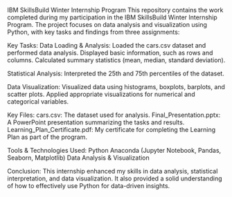 IBM SkillsBuild Winter Internship Program
This repository contains the work completed during my participation in the IBM SkillsBuild Winter Internship Program. The project focuses on data analysis and visualization using Python, with key tasks and findings from three assignments:

Key Tasks:
Data Loading & Analysis:
Loaded the cars.csv dataset and performed data analysis.
Displayed basic information, such as rows and columns.
Calculated summary statistics (mean, median, standard deviation).

Statistical Analysis:
Interpreted the 25th and 75th percentiles of the dataset.

Data Visualization:
Visualized data using histograms, boxplots, barplots, and scatter plots.
Applied appropriate visualizations for numerical and categorical variables.

Key Files:
cars.csv: The dataset used for analysis.
Final_Presentation.pptx: A PowerPoint presentation summarizing the tasks and results.
Learning_Plan_Certificate.pdf: My certificate for completing the Learning Plan as part of the program.

Tools & Technologies Used:
Python
Anaconda (Jupyter Notebook, Pandas, Seaborn, Matplotlib)
Data Analysis & Visualization

Conclusion:
This internship enhanced my skills in data analysis, statistical interpretation, and data visualization. It also provided a solid understanding of how to effectively use Python for data-driven insights.














